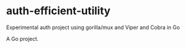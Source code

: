 # auth-efficient-utility

Experimental auth project using gorilla/mux and Viper and Cobra in Go

A Go project.